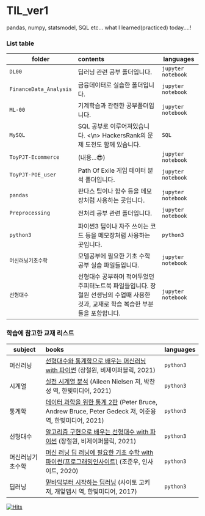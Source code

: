 # TIL_ver1
pandas, numpy, statsmodel, SQL etc... what I learned(practiced) today....! 

### List table
| folder | contents | languages |
|---|:---|---|
| `DL00` | 딥러닝 관련 공부 폴더입니다. | `jupyter notebook` |
| `FinanceData_Analysis` | 금융데이터로 실습한 폴더입니다. | `jupyter notebook` |
| `ML-00` | 기계학습과 관련한 공부폴더입니다. | `jupyter notebook` |
| `MySQL` |  SQL 공부로 이루어져있습니다. <\n> HackersRank의 문제 도전도 함께 있습니다. | `SQL` |
| `ToyPJT-Ecommerce` | (내용...😎) | `jupyter notebook` |
| `ToyPJT-POE_user` | Path Of Exile 게임 데이터 분석 폴더입니다. | `jupyter notebook` |
| `pandas` | 판다스 팁이나 함수 등을 메모장처럼 사용하는 곳입니다. | `jupyter notebook` |
| `Preprocessing` | 전처리 공부 관련 폴더입니다. | `jupyter notebook` |
| `python3` | 파이썬3 팁이나 자주 쓰이는 코드 등을 메모장처럼 사용하는 곳입니다. | `python3` |
| `머신러닝기초수학` | 모델공부에 필요한 기초 수학 공부 실습 파일들입니다. | `jupyter notebook` |
| `선형대수` | 선형대수 공부하며 적어두었던 주피터노트북 파일들입니다. 장철원 선생님의 수업때 사용한 것과, 교재로 학습 복습한 부분들을 포함합니다. | `jupyter notebook` |


### 학습에 참고한 교재 리스트
| subject | books | languages |
|---|:---|---|
| 머신러닝 | [선형대수와 통계학으로 배우는 머신러닝 with 파이썬](http://www.kyobobook.co.kr/product/detailViewKor.laf?mallGb=KOR&ejkGb=KOR&barcode=9791165920395&orderClick=SPY) (장철원, 비제이퍼블릭, 2021) | `python3` |
| 시계열 |  [실전 시계열 분석](http://www.kyobobook.co.kr/product/detailViewKor.laf?ejkGb=KOR&mallGb=KOR&barcode=9791162244081&orderClick=LEA&Kc=) (Aileen Nielsen 저, 박찬성 역, 한빛미디어, 2021) | `python3` |
| 통계학 |  [데이터 과학을 위한 통계 2판](http://www.kyobobook.co.kr/product/detailViewKor.laf?mallGb=KOR&ejkGb=KOR&barcode=9791162244180&orderClick=JAj) (Peter Bruce, Andrew Bruce, Peter Gedeck 저, 이준용 역, 한빛미디어, 2021) | `python3` |
| 선형대수 |  [알고리즘 구현으로 배우는 선형대수 with 파이썬](http://www.kyobobook.co.kr/product/detailViewKor.laf?ejkGb=KOR&mallGb=KOR&barcode=9791165921125&orderClick=LOA&Kc=) (장철원, 비제이퍼블릭, 2021) | `python3` |
| 머신러닝기초수학 | [머신 러닝 딥 러닝에 필요한 기초 수학 with 파이썬(프로그래밍인사이트)](http://www.kyobobook.co.kr/product/detailViewKor.laf?ejkGb=KOR&mallGb=KOR&barcode=9788966262854&orderClick=LEa&Kc=) (조준우, 인사이트, 2020) | `python3` |
| 딥러닝 | [밑바닥부터 시작하는 딥러닝](http://www.kyobobook.co.kr/product/detailViewKor.laf?ejkGb=KOR&mallGb=KOR&barcode=9788968484636&orderClick=LEA&Kc=) (사이토 고키 저, 개앞맵시 역, 한빛미디어, 2017) | `python3` |


[![Hits](https://hits.seeyoufarm.com/api/count/incr/badge.svg?url=https%3A%2F%2Fgithub.com%2FAngela-Park-JE%2FTIL_ver1&count_bg=%232A7849&title_bg=%231D1C1C&icon=ulule.svg&icon_color=%23E7E7E7&title=hits&edge_flat=false)](https://hits.seeyoufarm.com)


